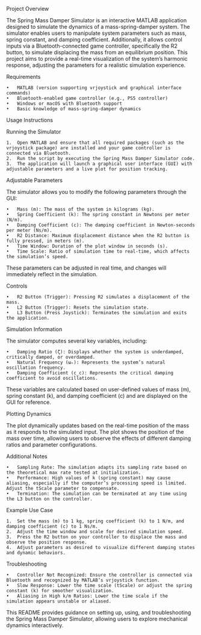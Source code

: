 Project Overview

The Spring Mass Damper Simulator is an interactive MATLAB application designed to simulate 
the dynamics of a mass-spring-damper system. The simulator enables users to manipulate system parameters such 
as mass, spring constant, and damping coefficient. Additionally, it allows control inputs via a Bluetooth-connected 
game controller, specifically the R2 button, to simulate displacing the mass from an equilibrium position. This project aims to provide a real-time
visualization of the system’s harmonic response, adjusting the parameters for a realistic simulation experience.

Requirements

	•	MATLAB (version supporting vrjoystick and graphical interface commands)
	•	Bluetooth-enabled game controller (e.g., PS5 controller)
	•	Windows or macOS with Bluetooth support
	•	Basic knowledge of mass-spring-damper dynamics

Usage Instructions

Running the Simulator

	1.	Open MATLAB and ensure that all required packages (such as the vrjoystick package) are installed and your game controller is connected via Bluetooth.
	2.	Run the script by executing the Spring Mass Damper Simulator code.
	3.	The application will launch a graphical user interface (GUI) with adjustable parameters and a live plot for position tracking.

Adjustable Parameters

The simulator allows you to modify the following parameters through the GUI:

	•	Mass (m): The mass of the system in kilograms (kg).
	•	Spring Coefficient (k): The spring constant in Newtons per meter (N/m).
	•	Damping Coefficient (c): The damping coefficient in Newton-seconds per meter (Ns/m).
	•	R2 Distance: Maximum displacement distance when the R2 button is fully pressed, in meters (m).
	•	Time Window: Duration of the plot window in seconds (s).
	•	Time Scale: Ratio of simulation time to real-time, which affects the simulation’s speed.

These parameters can be adjusted in real time, and changes will immediately reflect in the simulation.

Controls

	•	R2 Button (Trigger): Pressing R2 simulates a displacement of the mass.
	•	L2 Button (Trigger): Resets the simulation state.
	•	L3 Button (Press Joystick): Terminates the simulation and exits the application.

Simulation Information

The simulator computes several key variables, including:

	•	Damping Ratio (ζ): Displays whether the system is underdamped, critically damped, or overdamped.
	•	Natural Frequency (ωₙ): Represents the system’s natural oscillation frequency.
	•	Damping Coefficient (c_c): Represents the critical damping coefficient to avoid oscillations.

These variables are calculated based on user-defined values of mass (m), spring constant (k), and damping coefficient (c) and are displayed on the GUI for reference.

Plotting Dynamics

The plot dynamically updates based on the real-time position of the mass as it responds to the simulated input. The plot shows the position of the mass over time, 
allowing users to observe the effects of different damping ratios and parameter configurations.

Additional Notes

	•	Sampling Rate: The simulation adapts its sampling rate based on the theoretical max rate tested at initialization.
	•	Performance: High values of k (spring constant) may cause aliasing, especially if the computer’s processing speed is limited. Adjust the tScale parameter to compensate.
	•	Termination: The simulation can be terminated at any time using the L3 button on the controller.

Example Use Case

	1.	Set the mass (m) to 1 kg, spring coefficient (k) to 1 N/m, and damping coefficient (c) to 1 Ns/m.
	2.	Adjust the time window and scale for desired simulation speed.
	3.	Press the R2 button on your controller to displace the mass and observe the position response.
	4.	Adjust parameters as desired to visualize different damping states and dynamic behaviors.

Troubleshooting

	•	Controller Not Recognized: Ensure the controller is connected via Bluetooth and recognized by MATLAB’s vrjoystick function.
	•	Slow Response: Lower the time scale (tScale) or adjust the spring constant (k) for smoother visualization.
	•	Aliasing in High k/m Ratios: Lower the time scale if the simulation appears unstable or aliased.

This README provides guidance on setting up, using, and troubleshooting the Spring Mass Damper Simulator, allowing users to explore mechanical dynamics interactively.
